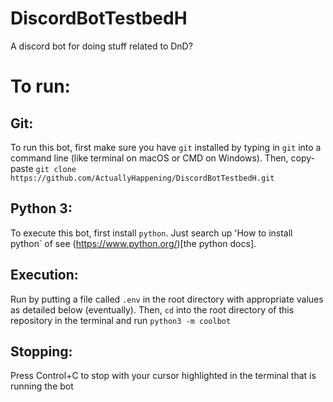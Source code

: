 # DiscordBotTestbedH
A discord bot for doing stuff related to DnD?

# To run:
## Git:
To run this bot, first make sure you have `git` installed by typing in `git` into a command line (like terminal on macOS or CMD on Windows).
Then, copy-paste `git clone https://github.com/ActuallyHappening/DiscordBotTestbedH.git` 

## Python 3:
To execute this bot, first install `python`. Just search up 'How to install python` of see (https://www.python.org/)[the python docs].

## Execution:
Run by putting a file called `.env` in the root directory with appropriate values as detailed below (eventually).
Then, `cd` into the root directory of this repository in the terminal and run `python3 -m coolbot`

## Stopping:
Press Control+C to stop with your cursor highlighted in the terminal that is running the bot

